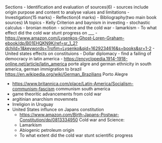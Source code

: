Sections
	- Identification and evaluation of sources(6)
		- sources include origin purpose and content to analyse values and limitations
	- Investigation(15 marks)
	- Reflection(4 marks)
	- Bibliography(two main book sources)
IA topics
	- Kelly Criterion and baynism in investing
		- stochastic calculus
		- bronian motion
	- scinece and the cold war
		-  lamarkism
		- To what effect did the cold war stunt progress on ___
		- https://www.amazon.com/Lysenkos-Ghost-Loren-Graham-ebook/dp/B01EHQKN9K/ref=sr_1_2?dchild=1&keywords=Trofim+Lysenko&qid=1629234616&s=books&sr=1-2
	- United states effects on constituions
	- Dollar diplomacy
		- find a failing of democracy in latin america
	- https://encyclopedia.1914-1918-online.net/article/latin_america porte algre and german ethnicity in south america, german immigration to brazil https://en.wikipedia.org/wiki/German_Brazilians  Porto Alegre
- https://www.britannica.com/place/Latin-America/Socialism-communism-fascism communism south america
- game theoritic advancements from cold war
- argitinian anarchism movemnets
- Irreligion in Uruguay
- United States influnce on Japans constitution
	- https://www.amazon.com/Birth-Japans-Postwar-Constitution/dp/0813334950
Cold war and Science:
	 - Lamarkism
	 - Abiogenic petroleum origin
	 - To what extent did the cold war stunt scientific progress
<!--stackedit_data:
eyJoaXN0b3J5IjpbMTA5NTM0OTMwMCw0MTM3MDE3ODQsMzYzMz
E5NzY4LDEyMDU0MTE3NywtMjA5Mzg1MDQwMyw2Nzk1NTA3Mjgs
NjcyMjU3OTQ2LDE4MDIxMDExMjMsLTE3NTE3NjkxMzMsMTQ2Nj
k3Mzk0NSwzNDMyODg3OCwtMjEzNDk2ODYwMl19
-->